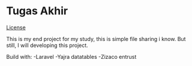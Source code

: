 # Tugas Akhir

[License](https://poser.pugx.org/laravel/framework/license.svg)

This is my end project for my study, this is simple file sharing i know. But still, I will developing this project.

Build with:
-Laravel
-Yajra datatables
-Zizaco entrust